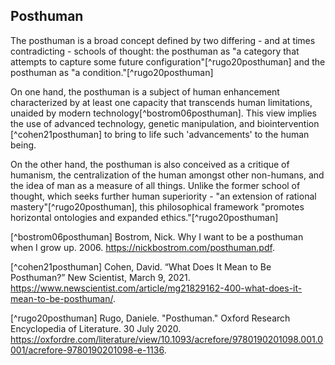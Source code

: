 ## Posthuman

The posthuman is a broad concept defined by two differing - and at times contradicting - schools of thought: the posthuman as "a category that attempts to capture some future configuration"[^rugo20posthuman] and the posthuman as "a condition."[^rugo20posthuman]

On one hand, the posthuman is a subject of human enhancement characterized by at least one capacity that transcends human limitations, unaided by modern technology[^bostrom06posthuman]. This view implies the use of advanced technology, genetic manipulation, and biointervention [^cohen21posthuman] to bring to life such 'advancements' to the human being. 

On the other hand, the posthuman is also conceived as a critique of humanism, the centralization of the human amongst other non-humans, and the idea of man as a measure of all things. Unlike the former school of thought, which seeks further human superiority - "an extension of rational mastery"[^rugo20posthuman], this philosophical framework "promotes horizontal ontologies and expanded ethics."[^rugo20posthuman]


[^bostrom06posthuman] Bostrom, Nick. Why I want to be a posthuman when I grow up. 2006. https://nickbostrom.com/posthuman.pdf. 

[^cohen21posthuman] Cohen, David. “What Does It Mean to Be Posthuman?” New Scientist, March 9, 2021. https://www.newscientist.com/article/mg21829162-400-what-does-it-mean-to-be-posthuman/. 

[^rugo20posthuman] Rugo, Daniele. "Posthuman." Oxford Research Encyclopedia of Literature. 30 July 2020. https://oxfordre.com/literature/view/10.1093/acrefore/9780190201098.001.0001/acrefore-9780190201098-e-1136.
